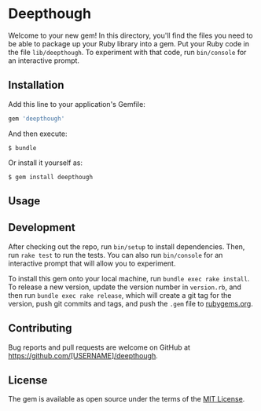 # Deepthough

Welcome to your new gem! In this directory, you'll find the files you need to be able to package up your Ruby library into a gem. Put your Ruby code in the file `lib/deepthough`. To experiment with that code, run `bin/console` for an interactive prompt.

## Installation

Add this line to your application's Gemfile:

```ruby
gem 'deepthough'
```

And then execute:

    $ bundle

Or install it yourself as:

    $ gem install deepthough

## Usage

## Development

After checking out the repo, run `bin/setup` to install dependencies. Then, run `rake test` to run the tests. You can also run `bin/console` for an interactive prompt that will allow you to experiment.

To install this gem onto your local machine, run `bundle exec rake install`. To release a new version, update the version number in `version.rb`, and then run `bundle exec rake release`, which will create a git tag for the version, push git commits and tags, and push the `.gem` file to [rubygems.org](https://rubygems.org).

## Contributing

Bug reports and pull requests are welcome on GitHub at https://github.com/[USERNAME]/deepthough.


## License

The gem is available as open source under the terms of the [MIT License](http://opensource.org/licenses/MIT).
